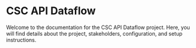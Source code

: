 # CSC API Dataflow
Welcome to the documentation for the CSC API Dataflow project. Here, you will find details about the project, stakeholders, configuration, and setup instructions.
